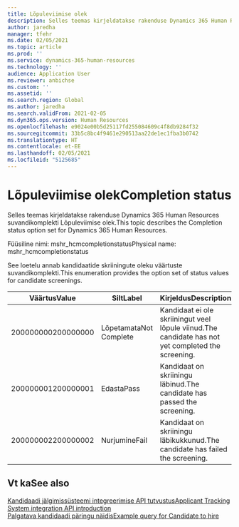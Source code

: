 ```yaml
---
title: Lõpuleviimise olek
description: Selles teemas kirjeldatakse rakenduse Dynamics 365 Human Resources suvandikomplekti Lõpuleviimise olek.
author: jaredha
manager: tfehr
ms.date: 02/05/2021
ms.topic: article
ms.prod: ''
ms.service: dynamics-365-human-resources
ms.technology: ''
audience: Application User
ms.reviewer: anbichse
ms.custom: ''
ms.assetid: ''
ms.search.region: Global
ms.author: jaredha
ms.search.validFrom: 2021-02-05
ms.dyn365.ops.version: Human Resources
ms.openlocfilehash: e9024e00b5d25117fd255084609c4f8db9284f32
ms.sourcegitcommit: 33b5c8bc4f9461e290513aa22de1ec1fba3b0742
ms.translationtype: HT
ms.contentlocale: et-EE
ms.lasthandoff: 02/05/2021
ms.locfileid: "5125685"
---
```

# <a name="completion-status"></a><span data-ttu-id="21e7a-103">Lõpuleviimise olek</span><span class="sxs-lookup"><span data-stu-id="21e7a-103">Completion status</span></span>

<span data-ttu-id="21e7a-104">Selles teemas kirjeldatakse rakenduse Dynamics 365 Human Resources suvandikomplekti Lõpuleviimise olek.</span><span class="sxs-lookup"><span data-stu-id="21e7a-104">This topic describes the Completion status option set for Dynamics 365 Human Resources.</span></span>

<span data-ttu-id="21e7a-105">Füüsiline nimi: mshr_hcmcompletionstatus</span><span class="sxs-lookup"><span data-stu-id="21e7a-105">Physical name: mshr_hcmcompletionstatus</span></span>

<span data-ttu-id="21e7a-106">See loetelu annab kandidaatide skriiningute oleku väärtuste suvandikomplekti.</span><span class="sxs-lookup"><span data-stu-id="21e7a-106">This enumeration provides the option set of status values for candidate screenings.</span></span> 

| <span data-ttu-id="21e7a-107">Väärtus</span><span class="sxs-lookup"><span data-stu-id="21e7a-107">Value</span></span> | <span data-ttu-id="21e7a-108">Silt</span><span class="sxs-lookup"><span data-stu-id="21e7a-108">Label</span></span> | <span data-ttu-id="21e7a-109">Kirjeldus</span><span class="sxs-lookup"><span data-stu-id="21e7a-109">Description</span></span> |
| --- | --- | --- |
| <span data-ttu-id="21e7a-110">200000000</span><span class="sxs-lookup"><span data-stu-id="21e7a-110">200000000</span></span> | <span data-ttu-id="21e7a-111">Lõpetamata</span><span class="sxs-lookup"><span data-stu-id="21e7a-111">Not Complete</span></span> | <span data-ttu-id="21e7a-112">Kandidaat ei ole skriiningut veel lõpule viinud.</span><span class="sxs-lookup"><span data-stu-id="21e7a-112">The candidate has not yet completed the screening.</span></span> |
| <span data-ttu-id="21e7a-113">200000001</span><span class="sxs-lookup"><span data-stu-id="21e7a-113">200000001</span></span> | <span data-ttu-id="21e7a-114">Edasta</span><span class="sxs-lookup"><span data-stu-id="21e7a-114">Pass</span></span> | <span data-ttu-id="21e7a-115">Kandidaat on skriiningu läbinud.</span><span class="sxs-lookup"><span data-stu-id="21e7a-115">The candidate has passed the screening.</span></span> |
| <span data-ttu-id="21e7a-116">200000002</span><span class="sxs-lookup"><span data-stu-id="21e7a-116">200000002</span></span> | <span data-ttu-id="21e7a-117">Nurjumine</span><span class="sxs-lookup"><span data-stu-id="21e7a-117">Fail</span></span> | <span data-ttu-id="21e7a-118">Kandidaat on skriiningu läbikukkunud.</span><span class="sxs-lookup"><span data-stu-id="21e7a-118">The candidate has failed the screening.</span></span> |

## <a name="see-also"></a><span data-ttu-id="21e7a-119">Vt ka</span><span class="sxs-lookup"><span data-stu-id="21e7a-119">See also</span></span>

[<span data-ttu-id="21e7a-120">Kandidaadi jälgimissüsteemi integreerimise API tutvustus</span><span class="sxs-lookup"><span data-stu-id="21e7a-120">Applicant Tracking System integration API introduction</span></span>](hr-admin-integration-ats-api-introduction.md)<br>
[<span data-ttu-id="21e7a-121">Palgatava kandidaadi päringu näidis</span><span class="sxs-lookup"><span data-stu-id="21e7a-121">Example query for Candidate to hire</span></span>](hr-admin-integration-ats-api-candidate-to-hire-example-query.md)
